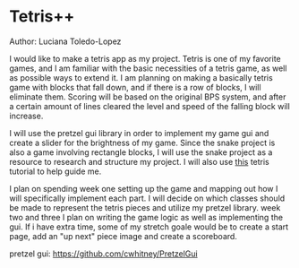 # Tetris++

Author: Luciana Toledo-Lopez


I would like to make a tetris app as my project. 
Tetris is one of my favorite games, and I am familiar with the basic necessities of a tetris game, 
as well as possible ways to extend it. I am planning on making a basically tetris game with blocks that fall down, 
and if there is a row of blocks, I will eliminate them. Scoring will be based on the original BPS system,
 and after a certain amount of lines cleared the level and speed of the falling block will increase.

I will use the pretzel gui library in order to implement my game gui and create a slider for the brightness of my game.
Since the snake project is also a game involving rectangle blocks, I will use the snake project as a resource to research 
and structure my project. I will also use 
[this](http://javilop.com/gamedev/tetris-tutorial-in-c-platform-independent-focused-in-game-logic-for-beginners/)
 tetris tutorial to help guide me.

I plan on spending week one setting up the game and mapping out how I will specifically implement each part. I will decide on which classes should be made to represent the tetris pieces and utilize my pretzel library. week two and three I plan on writing the game logic as well as implementing the gui. If i have extra time, some of my stretch goale would be to create a start page, add an "up next" piece image and create a scoreboard.

pretzel gui: https://github.com/cwhitney/PretzelGui